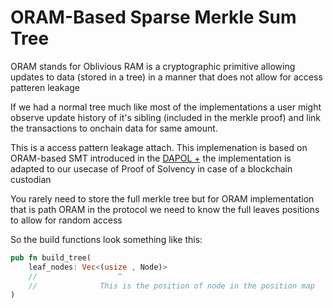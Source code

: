 # ORAM-Based Sparse Merkle Sum Tree

ORAM stands for Oblivious RAM is a cryptographic primitive allowing updates to
data (stored in a tree) in a manner that does not allow for access patteren leakage

If we had a normal tree much like most of the implementations a user might observe update history of it's sibling (included in the merkle proof) and link the transactions to onchain data for same amount.

This is a access pattern leakage attach. This implemenation is based on ORAM-based SMT introduced in the [DAPOL +](https://eprint.iacr.org/2021/1350.pdf) the implementation is adapted to our usecase of Proof of Solvency in case of a blockchain custodian

You rarely need to store the full merkle tree but for ORAM implementation that is path ORAM in the protocol we need to know the full leaves positions to allow for random access

So the build functions look something like this:

```rust
pub fn build_tree(
    leaf_nodes: Vec<(usize , Node)>
    //                  ^
    //              This is the position of node in the position map
)
```
